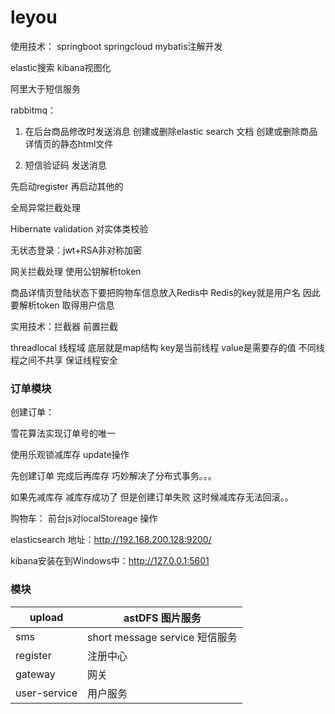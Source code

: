 # leyou

使用技术：
springboot springcloud  mybatis注解开发

elastic搜索 kibana视图化

阿里大于短信服务 

rabbitmq：  

1. 在后台商品修改时发送消息 创建或删除elastic search 文档  创建或删除商品详情页的静态html文件  

2. 短信验证码  发送消息

先启动register 再启动其他的

全局异常拦截处理

Hibernate validation  对实体类校验  

无状态登录：jwt+RSA非对称加密

网关拦截处理 使用公钥解析token 



商品详情页登陆状态下要把购物车信息放入Redis中 Redis的key就是用户名  因此要解析token 取得用户信息 

实用技术：拦截器 前置拦截



threadlocal  线程域 底层就是map结构 key是当前线程 value是需要存的值 不同线程之间不共享 保证线程安全 

### 订单模块

创建订单：

雪花算法实现订单号的唯一

使用乐观锁减库存 update操作



先创建订单 完成后再库存 巧妙解决了分布式事务。。。

如果先减库存 减库存成功了 但是创建订单失败 这时候减库存无法回滚。。





购物车：
前台js对localStoreage 操作

elasticsearch 地址：http://192.168.200.128:9200/



kibana安装在到Windows中：http://127.0.0.1:5601

### 模块
| upload       | astDFS  图片服务                |
| ------------ | ------------------------------- |
| sms          | short message service  短信服务 |
| register     | 注册中心                        |
| gateway      | 网关                            |
| user-service | 用户服务                        |


